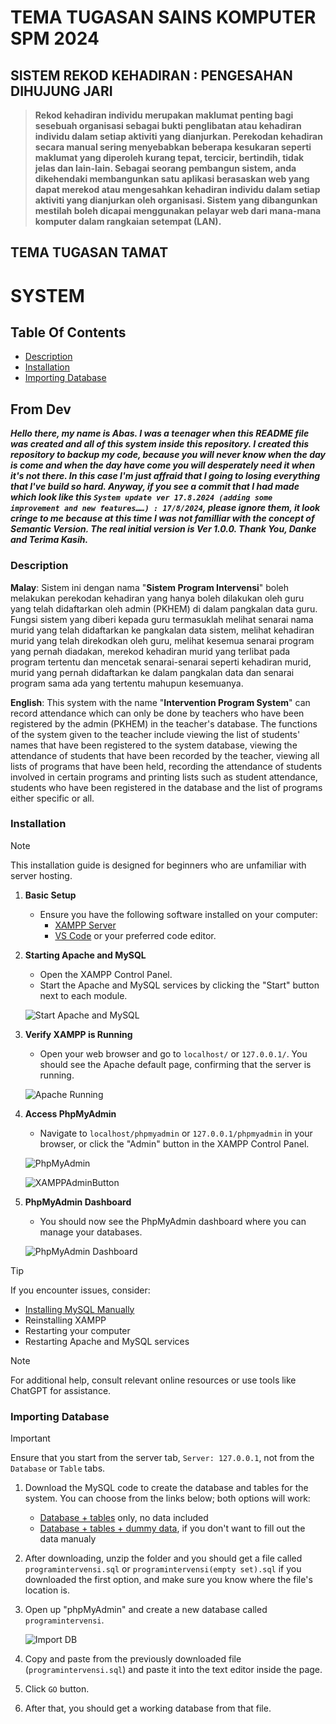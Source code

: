 # TEMA TUGASAN SAINS KOMPUTER SPM 2024

## SISTEM REKOD KEHADIRAN : PENGESAHAN DIHUJUNG JARI

> **Rekod kehadiran individu merupakan maklumat penting bagi sesebuah organisasi sebagai bukti penglibatan atau kehadiran individu dalam setiap aktiviti yang dianjurkan. Perekodan kehadiran secara manual sering menyebabkan beberapa kesukaran seperti maklumat yang diperoleh kurang tepat, tercicir, bertindih, tidak jelas dan lain-lain. Sebagai seorang pembangun sistem, anda dikehendaki membangunkan satu aplikasi berasaskan web yang dapat merekod atau mengesahkan kehadiran individu dalam setiap aktiviti yang dianjurkan oleh organisasi. Sistem yang dibangunkan mestilah boleh dicapai menggunakan pelayar web dari mana-mana komputer dalam rangkaian setempat (LAN).**

## TEMA TUGASAN TAMAT

# SYSTEM

## Table Of Contents
- [Description](#description)
- [Installation](#installation)
- [Importing Database](#importing-database)

## From Dev
***Hello there, my name is Abas. I was a teenager when this README file was created and all of this system inside this repository. I created this repository to backup my code, because you will never know when the day is come and when the day have come you will desperately need it when it's not there. In this case I'm just affraid that I going to losing everything that I've build so hard. Anyway, if you see a commit that I had made which look like this `System update ver 17.8.2024 (adding some improvement and new features……) : 17/8/2024`, please ignore them, it look cringe to me because at this time I was not familliar with the concept of Semantic Version. The real initial version is Ver 1.0.0. Thank You, Danke and Terima Kasih.***

### Description
__Malay__: Sistem ini dengan nama "__Sistem Program Intervensi__" boleh melakukan perekodan kehadiran yang hanya boleh dilakukan oleh guru yang telah didaftarkan oleh admin (PKHEM) di dalam pangkalan data guru. Fungsi sistem yang diberi kepada guru termasuklah melihat senarai nama murid yang telah didaftarkan ke pangkalan data sistem, melihat kehadiran murid yang telah direkodkan oleh guru, melihat kesemua senarai program yang pernah diadakan, merekod kehadiran murid yang terlibat pada program tertentu dan mencetak senarai-senarai seperti kehadiran murid, murid yang pernah didaftarkan ke dalam pangkalan data dan senarai program sama ada yang tertentu mahupun kesemuanya.

__English__: This system with the name "__Intervention Program System__" can record attendance which can only be done by teachers who have been registered by the admin (PKHEM) in the teacher's database. The functions of the system given to the teacher include viewing the list of students' names that have been registered to the system database, viewing the attendance of students that have been recorded by the teacher, viewing all lists of programs that have been held, recording the attendance of students involved in certain programs and printing lists such as student attendance, students who have been registered in the database and the list of programs either specific or all.

### Installation

> [!NOTE]
> This installation guide is designed for beginners who are unfamiliar with server hosting.

1. **Basic Setup**
   - Ensure you have the following software installed on your computer:
     - [XAMPP Server](https://www.apachefriends.org/download.html)
     - [VS Code](https://code.visualstudio.com/download) or your preferred code editor.

2. **Starting Apache and MySQL**
   - Open the XAMPP Control Panel.
   - Start the Apache and MySQL services by clicking the "Start" button next to each module.

   ![Start Apache and MySQL](style/image/XAMPP.JPG "XAMPP Control Panel")

3. **Verify XAMPP is Running**
   - Open your web browser and go to `localhost/` or `127.0.0.1/`. You should see the Apache default page, confirming that the server is running.

   ![Apache Running](style/image/PHPMYADMIN.JPG "Apache Default Page")

4. **Access PhpMyAdmin**
   - Navigate to `localhost/phpmyadmin` or `127.0.0.1/phpmyadmin` in your browser, or click the "Admin" button in the XAMPP Control Panel.

   ![PhpMyAdmin](style/image/PHPMYADMIN1.JPG "Click on the phpMyAdmin button")

   ![XAMPPAdminButton](style/image/XAMPP1.JPG "Click on the Admin button next to Apache module")

5. **PhpMyAdmin Dashboard**
   - You should now see the PhpMyAdmin dashboard where you can manage your databases.

   ![PhpMyAdmin Dashboard](style/image/PHPMYADMIN2.JPG "PhpMyAdmin Dashboard")

> [!TIP]
> If you encounter issues, consider:
>   - [Installing MySQL Manually](https://www.mysql.com/downloads/)
>   - Reinstalling XAMPP
>   - Restarting your computer
>   - Restarting Apache and MySQL services

> [!NOTE]
> For additional help, consult relevant online resources or use tools like ChatGPT for assistance.

### Importing Database

> [!IMPORTANT]
> Ensure that you start from the server tab, `Server: 127.0.0.1`, not from the `Database` or `Table` tabs.

1. Download the MySQL code to create the database and tables for the system. You can choose from the links below; both options will work:
   - [Database + tables](https://drive.google.com/drive/folders/17mYzm09Z2iTto87RjVU7fPn2zCUCwq5_?usp=sharing) only, no data included
   - [Database + tables + dummy data](https://drive.google.com/file/d/11H3kvz6VM49Ag_Avni7cltcJDmDrO4DE/view?usp=sharing), if you don't want to fill out the data manualy

2. After downloading, unzip the folder and you should get a file called `programintervensi.sql` or `programintervensi(empty set).sql` if you downloaded the first option, and make sure you know where the file's location is.

3. Open up "phpMyAdmin" and create a new database called `programintervensi`.

   ![Import DB](style/image/PHPMYADMIN4.JPG "Paste Your Code")

4. Copy and paste from the previously downloaded file (`programintervensi.sql`) and paste it into the text editor inside the page.

5. Click `GO` button.

6. After that, you should get a working database from that file.